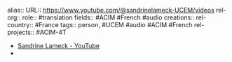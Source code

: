 alias::
URL:: https://www.youtube.com/@sandrinelameck-UCEM/videos
rel-org::
role:: #translation
fields:: #ACIM #French #audio
creations::
rel-country:: #France
tags:: person, #UCEM #audio #ACIM #French
rel-projects:: #ACIM-4T



- [Sandrine Lameck - YouTube](https://www.youtube.com/@sandrinelameck-UCEM/videos)
-
